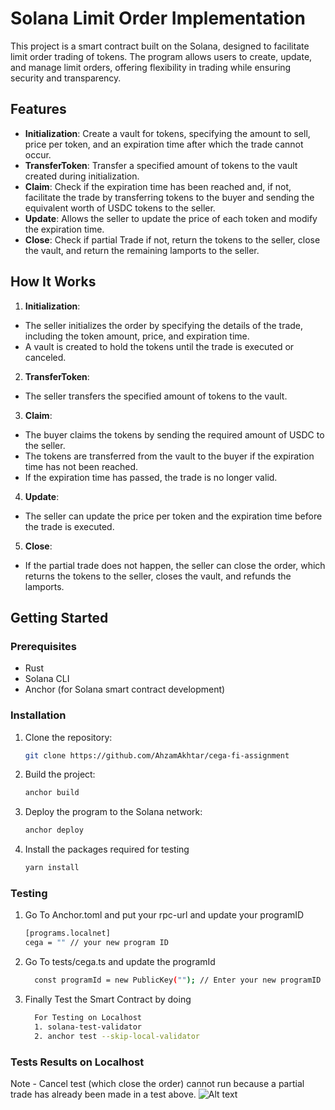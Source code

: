 # Solana Limit Order Implementation

This project is a smart contract built on the Solana, designed to facilitate limit order trading of tokens. The program allows users to create, update, and manage limit orders, offering flexibility in trading while ensuring security and transparency.

## Features

- **Initialization**: Create a vault for tokens, specifying the amount to sell, price per token, and an expiration time after which the trade cannot occur.
- **TransferToken**: Transfer a specified amount of tokens to the vault created during initialization.
- **Claim**: Check if the expiration time has been reached and, if not, facilitate the trade by transferring tokens to the buyer and sending the equivalent worth of USDC tokens to the seller.
- **Update**: Allows the seller to update the price of each token and modify the expiration time.
- **Close**: Check if partial Trade if not, return the tokens to the seller, close the vault, and return the remaining lamports to the seller.

## How It Works

1. **Initialization**:
- The seller initializes the order by specifying the details of the trade, including the token amount, price, and expiration time.
- A vault is created to hold the tokens until the trade is executed or canceled.

2. **TransferToken**:
- The seller transfers the specified amount of tokens to the vault.

3. **Claim**:
- The buyer claims the tokens by sending the required amount of USDC to the seller.
- The tokens are transferred from the vault to the buyer if the expiration time has not been reached.
- If the expiration time has passed, the trade is no longer valid.

4. **Update**:
- The seller can update the price per token and the expiration time before the trade is executed.

5. **Close**:
- If the partial trade does not happen, the seller can close the order, which returns the tokens to the seller, closes the vault, and refunds the lamports.

## Getting Started

### Prerequisites

- Rust
- Solana CLI
- Anchor (for Solana smart contract development)

### Installation

1. Clone the repository:

    ```bash
    git clone https://github.com/AhzamAkhtar/cega-fi-assignment
    ```

2. Build the project:

    ```bash
    anchor build
    ```

3. Deploy the program to the Solana network:

    ```bash
    anchor deploy
    ```

4. Install the packages required for testing

    ```bash
    yarn install
    ```


### Testing

1. Go To Anchor.toml and put your rpc-url and update your programID
   ```bash
   [programs.localnet]
   cega = "" // your new program ID
    ```
3. Go To tests/cega.ts and update the programId
    ```bash
      const programId = new PublicKey(""); // Enter your new programID
    ```

4. Finally Test the Smart Contract by doing
    ```bash
      For Testing on Localhost
      1. solana-test-validator
      2. anchor test --skip-local-validator 
    ```

### Tests Results on Localhost
Note - Cancel test (which close the order) cannot run because a partial trade has already been made in a test above.
![Alt text](./images/test.png)
